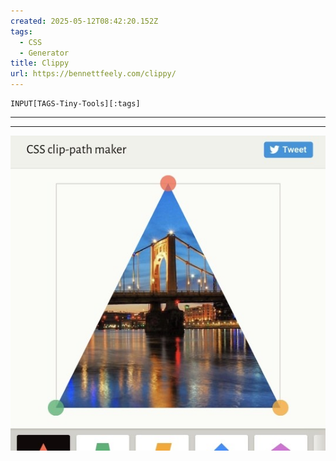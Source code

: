 ```yaml
---
created: 2025-05-12T08:42:20.152Z
tags: 
  - CSS
  - Generator
title: Clippy
url: https://bennettfeely.com/clippy/
---
```

```meta-bind
INPUT[TAGS-Tiny-Tools][:tags]
```

___

___

![](_attachments/clippy.jpg)
